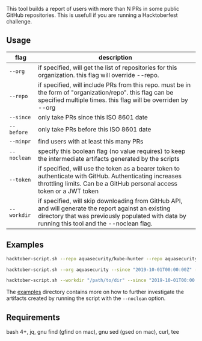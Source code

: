 This tool builds a report of users with more than N PRs in some public GitHub repositories. This is usefull if you are running a Hacktoberfest challenge.

## Usage

flag | description
--- | ---
`--org` | if specified, will get the list of repositories for this organization.  this flag will override --repo.
`--repo` | if specified, will include PRs from this repo. must be in the form of "organization/repo". this flag can be specified multiple times. this flag will be overriden by --org
`--since` | only take PRs since this ISO 8601 date
`--before` | only take PRs before this ISO 8601 date
`--minpr` | find users with at least this many PRs
`--noclean` | specify this boolean flag (no value requires) to keep the intermediate artifacts generated by the scripts
`--token` | if specified, will use the token as a bearer token to authenticate with GitHub. Authenticating increases throttling limits. Can be a GitHub personal access token or a JWT token
`--workdir` | if specified, will skip downloading from GitHub API, and will generate the report against an existing directory that was previously populated with data by running this tool and the --noclean flag.

## Examples
```bash
hacktober-script.sh --repo aquasecurity/kube-hunter --repo aquasecurity/trivy --since "2019-10-01T00:00:00Z" --before "2019-10-31T00:00:00Z" --minpr 3

hacktober-script.sh --org aquasecurity --since "2019-10-01T00:00:00Z" --before "2019-10-31T23:59:59Z" --minpr 3 --noclean --token a1b2c3

hacktober-script.sh --workdir "/path/to/dir" --since "2019-10-01T00:00:00Z" --before "2019-10-31T23:59:59Z" --minpr 3 --noclean
```

The [examples](./examples) directory contains more on how to further investigate the artifacts created by running the script with the `--noclean` option.

## Requirements
bash 4+, jq, gnu find (gfind on mac), gnu sed (gsed on mac), curl, tee
